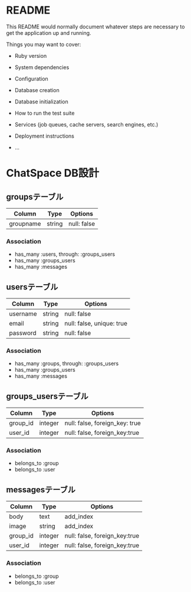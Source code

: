 # README

This README would normally document whatever steps are necessary to get the
application up and running.

Things you may want to cover:

* Ruby version

* System dependencies

* Configuration

* Database creation

* Database initialization

* How to run the test suite

* Services (job queues, cache servers, search engines, etc.)

* Deployment instructions

* ...

# ChatSpace DB設計
## groupsテーブル
|Column|Type|Options|
|------|----|-------|
|groupname|string|null: false|
### Association
- has_many :users, through: :groups_users
- has_many :groups_users
- has_many :messages

## usersテーブル
|Column|Type|Options|
|------|----|-------|
|username|string|null: false|
|email|string|null: false, unique: true|
|password|string|null: false|
### Association
- has_many :groups, through: :groups_users
- has_many :groups_users
- has_many :messages

## groups_usersテーブル
|Column|Type|Options|
|------|----|-------|
|group_id|integer|null: false, foreign_key: true|
|user_id|integer|null: false, foreign_key:true|
### Association
- belongs_to :group
- belongs_to :user

## messagesテーブル
|Column|Type|Options|
|------|----|-------|
|body|text|add_index|
|image|string|add_index|
|group_id|integer|null: false, foreign_key:true|
|user_id|integer|null: false, foreign_key:true|
### Association
- belongs_to :group
- belongs_to :user